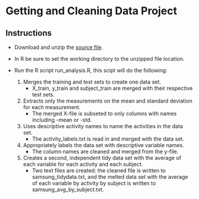 Getting and Cleaning Data Project
=================================

## Instructions

* Download and unzip the <a href="https://d396qusza40orc.cloudfront.net/getdata%2Fprojectfiles%2FUCI%20HAR%20Dataset.zip">source file</a>.
* In R be sure to set the working directory to the unzipped file location.
* Run the R script run_analysis.R, this scipt will do the following:

	1. Merges the training and test sets to create one data set.
		- X_train, y_train and subject_train are merged with their respective test sets.
	2. Extracts only the measurements on the mean and standard deviation for each measurement.
		- The merged X-file is subseted to only columns with names including -mean or -std.    
	3. Uses descriptive activity names to name the activities in the data set.
		- The activity_labels.txt is read in and merged with the data set.
	4. Appropriately labels the data set with descriptive variable names.
		- The column names are cleaned and merged from the y-file.
	5. Creates a second, independent tidy data set with the average of each variable for each activity and each subject.
		- Two text files are created: the cleaned file is written to samsung_tidydata.txt, and the melted data set with the average of each variable by activity by subject is written to samsung_avg_by_subject.txt.






